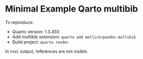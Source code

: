 # Minimal Example Qarto multibib

To reproduce:

- Quarto version: 1.3.450
- Add multibib extension: `quarto add mellich/pandoc-multibib`
- Build project: `quarto render`

In `html` output, references are not visible.

